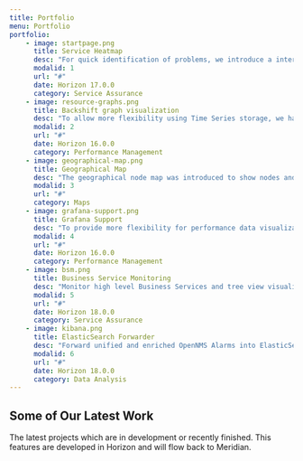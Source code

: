 ```yaml
---
title: Portfolio
menu: Portfolio
portfolio:
    - image: startpage.png
      title: Service Heatmap
      desc: "For quick identification of problems, we introduce a interactive service heatmap. It allows quickly drill down to the source of a problem."
      modalid: 1
      url: "#"
      date: Horizon 17.0.0
      category: Service Assurance
    - image: resource-graphs.png
      title: Backshift graph visualization
      desc: "To allow more flexibility using Time Series storage, we have introduced Backshift, a JavaScript based visualization of Time Series Data similar to RRDtool. As graph templates RRDtool graph defintions can be reused."
      modalid: 2
      url: "#"
      date: Horizon 16.0.0
      category: Performance Management
    - image: geographical-map.png
      title: Geographical Map
      desc: "The geographical node map was introduced to show nodes and service outages in geographical context using Open Street Map, Google Maps or Mapquest."
      modalid: 3
      url: "#"
      category: Maps
    - image: grafana-support.png
      title: Grafana Support
      desc: "To provide more flexibility for performance data visualization the project built a Grafana data source for OpenNMS. It allows to build highly customizable and interactive performance dashboards for a variety of use cases."
      modalid: 4
      url: "#"
      date: Horizon 16.0.0
      category: Performance Management
    - image: bsm.png
      title: Business Service Monitoring
      desc: "Monitor high level Business Services and tree view visualization. The status can be calculated with several map and reduce functions and the root cause and impact is visualized."
      modalid: 5
      url: "#"
      date: Horizon 18.0.0
      category: Service Assurance
    - image: kibana.png
      title: ElasticSearch Forwarder
      desc: "Forward unified and enriched OpenNMS Alarms into ElasticSearch and visualize data with Kibana."
      modalid: 6
      url: "#"
      date: Horizon 18.0.0
      category: Data Analysis
---
```


## Some of Our Latest Work

The latest projects which are in development or recently finished.
This features are developed in Horizon and will flow back to Meridian.
